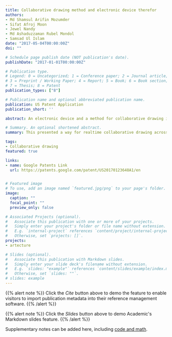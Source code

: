 ```yaml
---
title: Collaborative drawing method and electronic device therefor
authors:
- Md Shamsul Arifin Mozumder
- Sifat Afroj Moon
- Jewel Nandy
- Md Ashaduzzaman Rubel Mondol
- Samsad Ul Islam
date: "2017-05-04T00:00:00Z"
doi: ""

# Schedule page publish date (NOT publication's date).
publishDate: "2017-01-01T00:00:00Z"

# Publication type.
# Legend: 0 = Uncategorized; 1 = Conference paper; 2 = Journal article;
# 3 = Preprint / Working Paper; 4 = Report; 5 = Book; 6 = Book section;
# 7 = Thesis; 8 = Patent
publication_types: ["8"]

# Publication name and optional abbreviated publication name.
publication: US Patent Application
publication_short: ''

abstract: An electronic device and a method for collaborative drawing in which multiple users participate with their own electronic devices are provided. The electronic device for drawing a picture collaboratively includes a transceiver for sharing information with at least one other electronic device, a touchscreen for receiving a user input and displaying an image corresponding to the user input, a memory for storing a drawing application, and a processor. The processor is configured to control for connecting to the at least one other electronic device via the drawing application, receiving the user input through the touchscreen, detecting an event occurring during the user input based on predetermined event occurrence conditions, when the event is detected, sharing information on the event with the at least one other electronic device in real time, and displaying information on the detected event on the touchscreen.

# Summary. An optional shortened abstract.
summary: This presented a way for realtime collaborative drawing across multiple mobile devices.

tags:
- Collaborative drawing
featured: true

links:
- name: Google Patents Link
  url: https://patents.google.com/patent/US20170123648A1/en


# Featured image
# To use, add an image named `featured.jpg/png` to your page's folder. 
image:
  caption: ""
  focal_point: ""
  preview_only: false

# Associated Projects (optional).
#   Associate this publication with one or more of your projects.
#   Simply enter your project's folder or file name without extension.
#   E.g. `internal-project` references `content/project/internal-project/index.md`.
#   Otherwise, set `projects: []`.
projects:
- artecture

# Slides (optional).
#   Associate this publication with Markdown slides.
#   Simply enter your slide deck's filename without extension.
#   E.g. `slides: "example"` references `content/slides/example/index.md`.
#   Otherwise, set `slides: ""`.
# slides: example
---
```


{{% alert note %}}
Click the *Cite* button above to demo the feature to enable visitors to import publication metadata into their reference management software.
{{% /alert %}}

{{% alert note %}}
Click the *Slides* button above to demo Academic's Markdown slides feature.
{{% /alert %}}

Supplementary notes can be added here, including [code and math](https://sourcethemes.com/academic/docs/writing-markdown-latex/).
